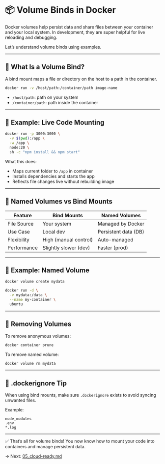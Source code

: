 # 📦 Volume Binds in Docker

Docker volumes help persist data and share files between your container and your local system. In development, they are super helpful for live reloading and debugging.

Let’s understand volume binds using examples.

---

## 🔄 What Is a Volume Bind?

A bind mount maps a file or directory on the host to a path in the container.

```bash
docker run -v /host/path:/container/path image-name
```

* `/host/path`: path on your system
* `/container/path`: path inside the container

---

## 🧪 Example: Live Code Mounting

```bash
docker run -p 3000:3000 \
  -v $(pwd):/app \
  -w /app \
  node:20 \
  sh -c "npm install && npm start"
```

What this does:

* Maps current folder to `/app` in container
* Installs dependencies and starts the app
* Reflects file changes live without rebuilding image

---

## 📁 Named Volumes vs Bind Mounts

| Feature     | Bind Mounts           | Named Volumes        |
| ----------- | --------------------- | -------------------- |
| File Source | Your system           | Managed by Docker    |
| Use Case    | Local dev             | Persistent data (DB) |
| Flexibility | High (manual control) | Auto-managed         |
| Performance | Slightly slower (dev) | Faster (prod)        |

---

## 🧹 Example: Named Volume

```bash
docker volume create mydata

docker run -d \
  -v mydata:/data \
  --name my-container \
  ubuntu
```

---

## 🛑 Removing Volumes

To remove anonymous volumes:

```bash
docker container prune
```

To remove named volume:

```bash
docker volume rm mydata
```

---

## 📌 .dockerignore Tip

When using bind mounts, make sure `.dockerignore` exists to avoid syncing unwanted files.

Example:

```
node_modules
.env
*.log
```

---

✅ That’s all for volume binds! You now know how to mount your code into containers and manage persistent data.

→ Next: [05_cloud-ready.md](05_cloud-ready.md)
